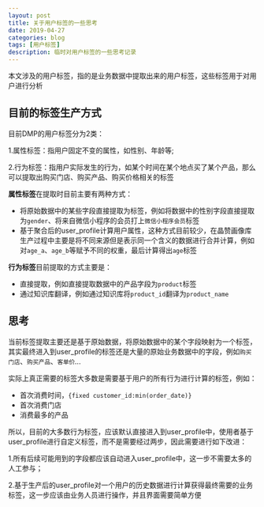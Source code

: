 ```yaml
---
layout: post
title: 关于用户标签的一些思考
date: 2019-04-27
categories: blog
tags: [用户标签]
description: 临时对用户标签的一些思考记录
---
```


本文涉及的用户标签，指的是业务数据中提取出来的用户标签，这些标签用于对用户进行分析

## 目前的标签生产方式

目前DMP的用户标签分为2类：

1.属性标签：指用户固定不变的属性，如性别、年龄等;

2.行为标签：指用户实际发生的行为，如某个时间在某个地点买了某个产品，那么可以提取出购买门店、购买产品、购买价格相关的标签

**属性标签**在提取时目前主要有两种方式：
- 将原始数据中的某些字段直接提取为标签，例如将数据中的性别字段直接提取为`gender`、将来自微信小程序的会员打上`微信小程序会员`标签
- 基于聚合后的user_profile计算用户属性，这种方式目前较少，在晶赞画像库生产过程中主要是将不同来源但是表示同一个含义的数据进行合并计算，例如对`age_a`、`age_b`等赋予不同的权重，最后计算得出`age`标签

**行为标签**目前提取的方式主要是：
- 直接提取，例如直接提取数据中的产品字段为`product`标签
- 通过知识库翻译，例如通过知识库将`product_id`翻译为`product_name`

## 思考


当前标签提取主要还是基于原始数据，将原始数据中的某个字段映射为一个标签，其实最终进入到user_profile的标签还是大量的原始业务数据中的字段，例如`购买门店`、`购买产品`、`客单价`...

实际上真正需要的标签大多数是需要基于用户的所有行为进行计算的标签，例如：
- 首次消费时间，`{fixed customer_id:min(order_date)}`
- 首次消费门店
- 消费最多的产品

所以，目前的大多数行为标签，应该默认直接进入到user_profile中，使用者基于user_profile进行自定义标签，而不是需要经过两步，因此需要进行如下改进：

1.所有后续可能用到的字段都应该自动进入user_profile中，这一步不需要太多的人工参与；

2.基于生产后的user_profile对一个用户的历史数据进行计算获得最终需要的业务标签，这一步应该由业务人员进行操作，并且界面需要简单方便










